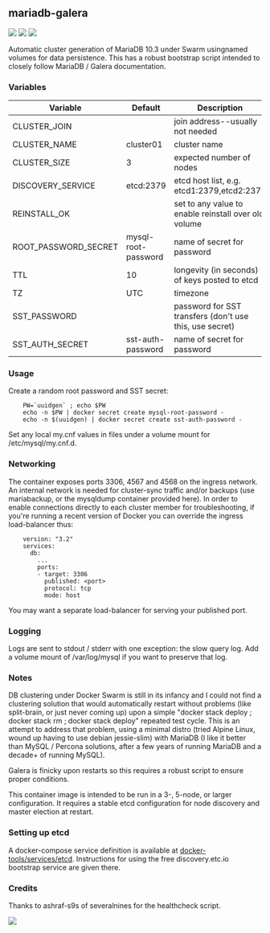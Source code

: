 ## mariadb-galera
[![](https://images.microbadger.com/badges/version/instantlinux/mariadb-galera.svg)](https://microbadger.com/images/instantlinux/mariadb-galera "Version badge") [![](https://images.microbadger.com/badges/image/instantlinux/mariadb-galera.svg)](https://microbadger.com/images/instantlinux/mariadb-galera "Image badge") [![](https://images.microbadger.com/badges/commit/instantlinux/mariadb-galera.svg)](https://microbadger.com/images/instantlinux/mariadb-galera "Commit badge")

Automatic cluster generation of MariaDB 10.3 under Swarm usingnamed
volumes for data persistence. This has a robust bootstrap script
intended to closely follow MariaDB / Galera documentation.

### Variables

| Variable | Default | Description |
| -------- | ------- | ----------- |
| CLUSTER_JOIN | | join address--usually not needed |
| CLUSTER_NAME | cluster01 | cluster name |
| CLUSTER_SIZE | 3 | expected number of nodes |
| DISCOVERY_SERVICE | etcd:2379 | etcd host list, e.g. etcd1:2379,etcd2:2379 |
| REINSTALL_OK | | set to any value to enable reinstall over old volume |
| ROOT_PASSWORD_SECRET | mysql-root-password | name of secret for password |
| TTL | 10 | longevity (in seconds) of keys posted to etcd |
| TZ | UTC | timezone |
| SST_PASSWORD | | password for SST transfers (don't use this, use secret) |
| SST_AUTH_SECRET | sst-auth-password | name of secret for password |

### Usage

Create a random root password and SST secret:
~~~
    PW=`uuidgen` ; echo $PW
    echo -n $PW | docker secret create mysql-root-password -
    echo -n $(uuidgen) | docker secret create sst-auth-password -
~~~
Set any local my.cnf values in files under a volume mount for
/etc/mysql/my.cnf.d.

### Networking

The container exposes ports 3306, 4567 and 4568 on the ingress network. An
internal network is needed for cluster-sync traffic and/or backups (use
mariabackup, or the mysqldump container provided here). In order to enable
connections directly to each cluster member for troubleshooting, if you're
running a recent version of Docker you can override the ingress
load-balancer thus:

~~~
    version: "3.2"
    services:
      db:
        ...
        ports:
        - target: 3306
          published: <port>
          protocol: tcp
          mode: host
~~~
You may want a separate load-balancer for serving your published port.

### Logging

Logs are sent to stdout / stderr with one exception: the slow query
log. Add a volume mount of /var/log/mysql if you want to preserve
that log.

### Notes
DB clustering under Docker Swarm is still in its infancy and I could
not find a clustering solution that would automatically restart
without problems (like split-brain, or just never coming up) upon a
simple "docker stack deploy ; docker stack rm ; docker stack deploy"
repeated test cycle. This is an attempt to address that problem, using
a minimal distro (tried Alpine Linux, wound up having to use debian
jessie-slim) with MariaDB (I like it better than MySQL / Percona
solutions, after a few years of running MariaDB and a decade+ of
running MySQL).

Galera is finicky upon restarts so this requires a robust script to ensure
proper conditions.

This container image is intended to be run in a 3-, 5-node, or larger
configuration.  It requires a stable etcd configuration for node
discovery and master election at restart.

### Setting up etcd

A docker-compose service definition is available at [docker-tools/services/etcd](https://github.com/instantlinux/docker-tools/tree/master/services/etcd). Instructions for using the free discovery.etc.io bootstrap service are given there.

### Credits

Thanks to ashraf-s9s of severalnines for the healthcheck script.

[![](https://images.microbadger.com/badges/license/instantlinux/mariadb-galera.svg)](https://microbadger.com/images/instantlinux/mariadb-galera "License badge"
)